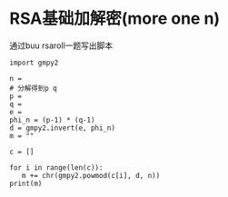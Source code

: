 # RSA基础加解密(more one n)
 通过buu rsaroll一题写出脚本

 ```
import gmpy2

n = 
# 分解得到p q
p = 
q = 
e = 
phi_n = (p-1) * (q-1)
d = gmpy2.invert(e, phi_n)
m = ""

c = []

for i in range(len(c)):
    m += chr(gmpy2.powmod(c[i], d, n))
print(m)


 ```